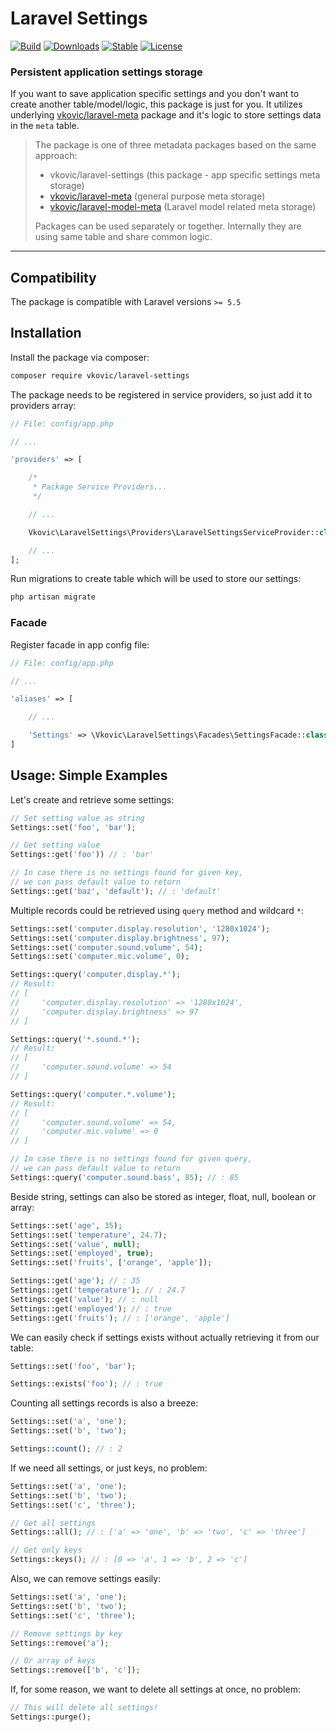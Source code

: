 # Laravel Settings

[![Build](https://api.travis-ci.org/vkovic/laravel-settings.svg?branch=master)](https://travis-ci.org/vkovic/laravel-settings)
[![Downloads](https://poser.pugx.org/vkovic/laravel-settings/downloads)](https://packagist.org/packages/vkovic/laravel-settings)
[![Stable](https://poser.pugx.org/vkovic/laravel-settings/v/stable)](https://packagist.org/packages/vkovic/laravel-settings)
[![License](https://poser.pugx.org/vkovic/laravel-settings/license)](https://packagist.org/packages/vkovic/laravel-settings)

### Persistent application settings storage

If you want to save application specific settings and you don't want to create another table/model/logic,
this package is just for you. It utilizes underlying [vkovic/laravel-meta](https://github.com/vkovic/laravel-meta)
package and it's logic to store settings data in the `meta` table.

> The package is one of three metadata packages based on the same approach:
> - vkovic/laravel-settings (this package - app specific settings meta storage)
> - [vkovic/laravel-meta](https://github.com/vkovic/laravel-meta) (general purpose meta storage)
> - [vkovic/laravel-model-meta](https://github.com/vkovic/laravel-model-meta) (Laravel model related meta storage)
>
> Packages can be used separately or together. Internally they are using same table and share common logic.

---

## Compatibility

The package is compatible with Laravel versions `>= 5.5`

## Installation

Install the package via composer:

```bash
composer require vkovic/laravel-settings
```

The package needs to be registered in service providers, so just add it to providers array:

```php
// File: config/app.php

// ...

'providers' => [

    /*
     * Package Service Providers...
     */

    // ...

    Vkovic\LaravelSettings\Providers\LaravelSettingsServiceProvider::class,

    // ...
];
```

Run migrations to create table which will be used to store our settings:

```bash
php artisan migrate
```

### Facade

Register facade in app config file:

```php
// File: config/app.php

// ...

'aliases' => [

    // ...

    'Settings' => \Vkovic\LaravelSettings\Facades\SettingsFacade::class,
]
```

## Usage: Simple Examples

Let's create and retrieve some settings:

```php
// Set setting value as string
Settings::set('foo', 'bar');

// Get setting value
Settings::get('foo')) // : 'bar'

// In case there is no settings found for given key,
// we can pass default value to return
Settings::get('baz', 'default'); // : 'default'
```

Multiple records could be retrieved using `query` method and wildcard `*`:

```php
Settings::set('computer.display.resolution', '1280x1024');
Settings::set('computer.display.brightness', 97);
Settings::set('computer.sound.volume', 54);
Settings::set('computer.mic.volume', 0);

Settings::query('computer.display.*');
// Result:
// [
//     'computer.display.resolution' => '1280x1024',
//     'computer.display.brightness' => 97
// ]

Settings::query('*.sound.*');
// Result:
// [
//     'computer.sound.volume' => 54
// ]

Settings::query('computer.*.volume');
// Result:
// [
//     'computer.sound.volume' => 54,
//     'computer.mic.volume' => 0
// ]

// In case there is no settings found for given query,
// we can pass default value to return
Settings::query('computer.sound.bass', 85); // : 85
```

Beside string, settings can also be stored as integer, float, null, boolean or array:

```php
Settings::set('age', 35);
Settings::set('temperature', 24.7);
Settings::set('value', null);
Settings::set('employed', true);
Settings::set('fruits', ['orange', 'apple']);

Settings::get('age'); // : 35
Settings::get('temperature'); // : 24.7
Settings::get('value'); // : null
Settings::get('employed'); // : true
Settings::get('fruits'); // : ['orange', 'apple']
```

We can easily check if settings exists without actually retrieving it from our table:

```php
Settings::set('foo', 'bar');

Settings::exists('foo'); // : true
```

Counting all settings records is also a breeze:

```php
Settings::set('a', 'one');
Settings::set('b', 'two');

Settings::count(); // : 2
```

If we need all settings, or just keys, no problem:

```php
Settings::set('a', 'one');
Settings::set('b', 'two');
Settings::set('c', 'three');

// Get all settings
Settings::all(); // : ['a' => 'one', 'b' => 'two', 'c' => 'three']

// Get only keys
Settings::keys(); // : [0 => 'a', 1 => 'b', 2 => 'c']
```

Also, we can remove settings easily:

```php
Settings::set('a', 'one');
Settings::set('b', 'two');
Settings::set('c', 'three');

// Remove settings by key
Settings::remove('a');

// Or array of keys
Settings::remove(['b', 'c']);
```

If, for some reason, we want to delete all settings at once, no problem:

```php
// This will delete all settings!
Settings::purge();
```
